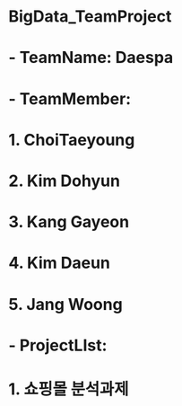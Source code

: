 # BigData_TeamProject


# - TeamName: Daespa

# - TeamMember:
# 	1. ChoiTaeyoung
# 	2. Kim Dohyun
# 	3. Kang Gayeon
# 	4. Kim Daeun
# 	5. Jang Woong

# - ProjectLIst:
# 	1. 쇼핑몰 분석과제
